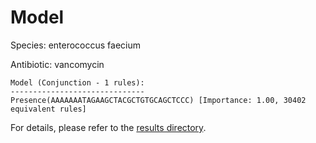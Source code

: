 
# Model

Species: enterococcus faecium

Antibiotic: vancomycin

```
Model (Conjunction - 1 rules):
------------------------------
Presence(AAAAAAATAGAAGCTACGCTGTGCAGCTCCC) [Importance: 1.00, 30402 equivalent rules]

```

For details, please refer to the [results directory](../../../../../results/scm_b/enterococcus%20faecium/vancomycin/repeat_2/).

